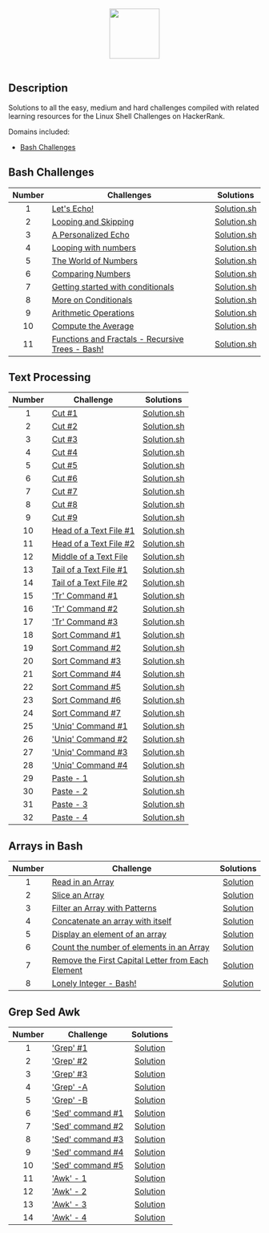 <p align="center">  
	<br>
	<a href="https://www.hackerrank.com/profile/gaikwad_kunal">
        <img height=100 src="https://hrcdn.net/community-frontend/assets/brand/logo-new-white-green-a5cb16e0ae.svg"> 
    	</a>
	<br>
	<br>
</p>

## Description
Solutions to all the easy, medium and hard challenges compiled with related learning resources for the Linux Shell Challenges on HackerRank. 

Domains included: 
* [Bash Challenges](https://github.com/gaikwad-kunal/Hacker_rank-Linux_Shell#bash-challenges)


## Bash Challenges

| Number | Challenges | Solutions |
|:------:|------------|:---------:|
| 1 |[Let's Echo!](https://www.hackerrank.com/challenges/bash-tutorials-lets-echo/problem) | [Solution.sh](Bash/Let's_Echo.sh)
| 2 |[Looping and Skipping](https://www.hackerrank.com/challenges/bash-tutorials---looping-and-skipping/problem) | [Solution.sh](Bash/looping_and_skipping.sh)
| 3 |[A Personalized Echo](https://www.hackerrank.com/challenges/bash-tutorials---a-personalized-echo/problem) | [Solution.sh](Bash/A_Personalized_Echo.sh)
| 4 |[Looping with numbers](https://www.hackerrank.com/challenges/bash-tutorials---looping-with-numbers/problem) |  [Solution.sh](Bash/Looping_with_Numbers.sh)
| 5 |[The World of Numbers](https://www.hackerrank.com/challenges/bash-tutorials---the-world-of-numbers/problem) | [Solution.sh](Bash/The_World_of_Numbers.sh)
| 6 |[Comparing Numbers](https://www.hackerrank.com/challenges/bash-tutorials---comparing-numbers/problem) | [Solution.sh](Bash/Comparing_Numbers.sh)
| 7 |[Getting started with conditionals](https://www.hackerrank.com/challenges/bash-tutorials---getting-started-with-conditionals/problem) | [Solution.sh](Bash/Getting_started_with_conditionals.sh)
| 8 |[More on Conditionals](https://www.hackerrank.com/challenges/bash-tutorials---more-on-conditionals/problem) | [Solution.sh](Bash/More_on_Conditionals.sh)
| 9 |[Arithmetic Operations](https://www.hackerrank.com/challenges/bash-tutorials---arithmetic-operations/problem) | [Solution.sh](Bash/Arithmetic_Operations.sh)
| 10|[Compute the Average](https://www.hackerrank.com/challenges/bash-tutorials---compute-the-average/problem) | [Solution.sh](Bash/Compute_the_Average.sh)
| 11|[Functions and Fractals - Recursive Trees - Bash!](https://www.hackerrank.com/challenges/fractal-trees-all/problem) | [Solution.sh](Bash/Functions_and_Fractals-Recursive_Trees.sh)

## Text Processing

| Number | Challenge | Solutions |
|:------:|-----------|:---------:|
|1|[Cut #1](https://www.hackerrank.com/challenges/text-processing-cut-1/problem) | [Solution.sh](Challenges/Text_Processing/Cut_%231.sh) |
|2|[Cut #2](https://www.hackerrank.com/challenges/text-processing-cut-2/problem) | [Solution.sh](Challenges/Text_Processing/Cut_%232.sh) |
|3|[Cut #3](https://www.hackerrank.com/challenges/text-processing-cut-3/problem) | [Solution.sh](Challenges/Text_Processing/Cut_%233.sh) |
|4|[Cut #4](https://www.hackerrank.com/challenges/text-processing-cut-4/problem) | [Solution.sh](Challenges/Text_Processing/Cut_%234_.sh) |
|5|[Cut #5](https://www.hackerrank.com/challenges/text-processing-cut-5/problem) | [Solution.sh](Challenges/Text_Processing/Cut_%235.sh) |
|6|[Cut #6](https://www.hackerrank.com/challenges/text-processing-cut-6/problem) | [Solution.sh](Challenges/Text_Processing/Cut_%236.sh) |
|7|[Cut #7](https://www.hackerrank.com/challenges/text-processing-cut-7/problem) | [Solution.sh](Challenges/Text_Processing/Cut_%237.sh) |
|8|[Cut #8](https://www.hackerrank.com/challenges/text-processing-cut-8/problem) | [Solution.sh](Challenges/Text_Processing/Cut_%238.sh) |
|9|[Cut #9](https://www.hackerrank.com/challenges/text-processing-cut-9/problem) | [Solution.sh](Challenges/Text_Processing/Cut_%239.sh) |
|10|[Head of a Text File #1](https://www.hackerrank.com/challenges/text-processing-head-1/problem) | [Solution.sh](Challenges/Text_Processing/Head_of_a_Text_File_%231.sh) |
|11|[Head of a Text File #2](https://www.hackerrank.com/challenges/text-processing-head-2/problem) | [Solution.sh](Challenges/Text_Processing/Head_of_a_Text_File_%232.sh) |
|12|[Middle of a Text File](https://www.hackerrank.com/challenges/text-processing-in-linux---the-middle-of-a-text-file/problem) | [Solution.sh](Challenges/Text_Processing/Middle_of_a_Text_File.sh) |
|13|[Tail of a Text File #1](https://www.hackerrank.com/challenges/text-processing-tail-1/problem) | [Solution.sh](Challenges/Text_Processing/Tail_of_a_Text_File_%231.sh) |
|14|[Tail of a Text File #2](https://www.hackerrank.com/challenges/text-processing-tail-2/problem) | [Solution.sh](Challenges/Text_Processing/Tail_of_a_Text_File_%232.sh) |
|15|['Tr' Command #1](https://www.hackerrank.com/challenges/text-processing-tr-1/problem) | [Solution.sh](Challenges/Text_Processing/'Tr'_Command_%231.sh) |
|16|['Tr' Command #2](https://www.hackerrank.com/challenges/text-processing-tr-2/problem) | [Solution.sh](Challenges/Text_Processing/'Tr'_Command_%232.sh) |
|17|['Tr' Command #3](https://www.hackerrank.com/challenges/text-processing-tr-3/problem) | [Solution.sh](Challenges/Text_Processing/'Tr'_Command_%233.sh) |
|18|[Sort Command #1](https://www.hackerrank.com/challenges/text-processing-sort-1/problem) | [Solution.sh](Challenges/Text_Processing/Sort_Command_%231.sh) |
|19|[Sort Command #2](https://www.hackerrank.com/challenges/text-processing-sort-2/problem) | [Solution.sh](Challenges/Text_Processing/Sort_Command_%232.sh) |
|20|[Sort Command #3](https://www.hackerrank.com/challenges/text-processing-sort-3/problem) | [Solution.sh](Challenges/Text_Processing/Sort_Command_%233.sh) |
|21|[Sort Command #4](https://www.hackerrank.com/challenges/text-processing-sort-4/problem) | [Solution.sh](Challenges/Text_Processing/Sort_Command_%234.sh) |
|22|[Sort Command #5](https://www.hackerrank.com/challenges/text-processing-sort-5/problem) | [Solution.sh](Challenges/Text_Processing/Sort_Command_%235.sh) |
|23|[Sort Command #6](https://www.hackerrank.com/challenges/text-processing-sort-6/problem) | [Solution.sh](Challenges/Text_Processing/Sort_command_%236.sh) |
|24|[Sort Command #7](https://www.hackerrank.com/challenges/text-processing-sort-7/problem) | [Solution.sh](Challenges/Text_Processing/Sort_command_%237.sh) |
|25|['Uniq' Command #1](https://www.hackerrank.com/challenges/text-processing-in-linux-the-uniq-command-1/problem) | [Solution.sh](Challenges/Text_Processing/'Uniq'_Command_%231.sh) |
|26|['Uniq' Command #2](https://www.hackerrank.com/challenges/text-processing-in-linux-the-uniq-command-2/problem) | [Solution.sh](Challenges/Text_Processing/'Uniq'_Command_%232.sh) |
|27|['Uniq' Command #3](https://www.hackerrank.com/challenges/text-processing-in-linux-the-uniq-command-3/problem)| [Solution.sh](Challenges/Text_Processing/'Uniq'_Command_%233.sh) |
|28|['Uniq' Command #4](https://www.hackerrank.com/challenges/text-processing-in-linux-the-uniq-command-4/problem) | [Solution.sh](Challenges/Text_Processing/'Uniq'_Command_%234.sh) |
|29|[Paste - 1](https://www.hackerrank.com/challenges/paste-1/problem) | [Solution.sh](Challenges/Text_Processing/Paste_-_1.sh) |
|30|[Paste - 2](https://www.hackerrank.com/challenges/paste-2/problem) | [Solution.sh](Challenges/Text_Processing/Paste_-_2.sh) |
|31|[Paste - 3](https://www.hackerrank.com/challenges/paste-3/problem) | [Solution.sh](Challenges/Text_Processing/Paste_-_3.sh) |
|32|[Paste - 4](https://www.hackerrank.com/challenges/paste-4/problem) | [Solution.sh](Challenges/Text_Processing/Paste_-_4.sh) |


## Arrays in Bash

| Number | Challenge | Solutions |
|:------:|-----------|:---------:|
|1|[Read in an Array](https://www.hackerrank.com/challenges/bash-tutorials-read-in-an-array/problem) | [Solution](Challenges/Arrays%20in%20Bash/Read%20in%20an%20Array.sh) |
|2|[Slice an Array](https://www.hackerrank.com/challenges/bash-tutorials-slice-an-array/problem) | [Solution](Challenges/Arrays%20in%20Bash/Slice%20an%20Array.sh) |
|3|[Filter an Array with Patterns](https://www.hackerrank.com/challenges/bash-tutorials-filter-an-array-with-patterns/problem) | [Solution](Challenges/Arrays%20in%20Bash/Filter%20an%20Array%20with%20Patterns.sh) |
|4|[Concatenate an array with itself](https://www.hackerrank.com/challenges/bash-tutorials-concatenate-an-array-with-itself/problem) | [Solution](Challenges/Arrays%20in%20Bash/Concatenate%20an%20array%20with%20itself.sh) |
|5|[Display an element of an array](https://www.hackerrank.com/challenges/bash-tutorials-display-the-third-element-of-an-array/problem) | [Solution](Challenges/Arrays%20in%20Bash/Display%20an%20element%20of%20an%20array.sh) |
|6|[Count the number of elements in an Array](https://www.hackerrank.com/challenges/bash-tutorials-count-the-number-of-elements-in-an-array/problem) | [Solution](Challenges/Arrays%20in%20Bash/Count%20the%20number%20of%20elements%20in%20an%20Array.sh) |
|7|[Remove the First Capital Letter from Each Element](https://www.hackerrank.com/challenges/bash-tutorials-remove-the-first-capital-letter-from-each-array-element/problem) | [Solution](Challenges/Arrays%20in%20Bash/Remove%20the%20First%20Capital%20Letter%20from%20Each%20Element.sh) |
|8|[Lonely Integer - Bash!](https://www.hackerrank.com/challenges/lonely-integer-2/problem) | [Solution](Challenges/Arrays%20in%20Bash/Lonely%20Integer%20-%20Bash!.sh) |

## Grep Sed Awk

| Number | Challenge | Solutions |
|:------:|-----------|:---------:|
|1|['Grep' #1](https://www.hackerrank.com/challenges/text-processing-in-linux-the-grep-command-1/problem) | [Solution](Challenges/Grep%20Sed%20Awk/'Grep'%20%231.sh) |
|2|['Grep' #2](https://www.hackerrank.com/challenges/text-processing-in-linux-the-grep-command-2/problem) | [Solution](Challenges/Grep%20Sed%20Awk/'Grep'%20%232.sh) |
|3|['Grep' #3](https://www.hackerrank.com/challenges/text-processing-in-linux-the-grep-command-3/problem) | [Solution](Challenges/Grep%20Sed%20Awk/'Grep'%20%233.sh) |
|4|['Grep' -A](https://www.hackerrank.com/challenges/text-processing-in-linux-the-grep-command-4/problem) | [Solution](Challenges/Grep%20Sed%20Awk/'Grep'%20-A.sh) |
|5|['Grep' -B](https://www.hackerrank.com/challenges/text-processing-in-linux-the-grep-command-5/problem) | [Solution](Challenges/Grep%20Sed%20Awk/'Grep'%20-%20B.sh) |
|6|['Sed' command #1](https://www.hackerrank.com/challenges/text-processing-in-linux-the-sed-command-1/problem) | [Solution](Challenges/Grep%20Sed%20Awk/'Sed'%20command%20%231.sh) |
|7|['Sed' command #2](https://www.hackerrank.com/challenges/text-processing-in-linux-the-sed-command-2/problem) | [Solution](Challenges/Grep%20Sed%20Awk/'Sed'%20command%20%232.sh) |
|8|['Sed' command #3](https://www.hackerrank.com/challenges/text-processing-in-linux-the-sed-command-3/problem) | [Solution](Challenges/Grep%20Sed%20Awk/'Sed'%20command%20%233.sh) |
|9|['Sed' command #4](https://www.hackerrank.com/challenges/sed-command-4/problem) | [Solution](Challenges/Grep%20Sed%20Awk/'Sed'%20command%20%234.sh) |
|10|['Sed' command #5](https://www.hackerrank.com/challenges/sed-command-5/problem) | [Solution](Challenges/Grep%20Sed%20Awk/'Sed'%20command%20%235.sh) |
|11|['Awk' - 1](https://www.hackerrank.com/challenges/awk-1/problem) | [Solution](Challenges/Grep%20Sed%20Awk/'Awk'%20-%201.sh) |
|12|['Awk' - 2](https://www.hackerrank.com/challenges/awk-2/problem) | [Solution](Challenges/Grep%20Sed%20Awk/'Awk'%20-%202.sh) |
|13|['Awk' - 3](https://www.hackerrank.com/challenges/awk-3/problem) | [Solution](Challenges/Grep%20Sed%20Awk/'Awk'%20-%203.sh) |
|14|['Awk' - 4](https://www.hackerrank.com/challenges/awk-4/problem) | [Solution](Challenges/Grep%20Sed%20Awk/'Awk'%20-%204.sh) |


